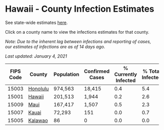 # Hawaii - County Infection Estimates

See state-wide estimates [here](/infections/us-hi).

Click on a county name to view the infections estimates for that county.

*Note: Due to the inherent lag between infections and reporting of cases, our estimates of infections are as of 14 days ago.*

*Last updated: January 4, 2021*

|   FIPS Code |               County |   Population |   Confirmed Cases |   % Currently Infected |   % Total Infected |
|-------------|----------------------|--------------|-------------------|------------------------|--------------------|
|       15003 | [Honolulu](honolulu) |      974,563 |            18,415 |                    0.4 |                5.4 |
|       15001 |     [Hawaii](hawaii) |      201,513 |             1,944 |                    0.2 |                2.6 |
|       15009 |         [Maui](maui) |      167,417 |             1,507 |                    0.5 |                2.3 |
|       15007 |       [Kauai](kauai) |       72,293 |               151 |                    0.0 |                0.7 |
|       15005 |   [Kalawao](kalawao) |           86 |                 0 |                    0.0 |                0.0 |